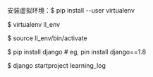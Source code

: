 安装虚拟环境：$ pip install --user virtualenv

$ virtualenv ll_env


$ source ll_env/bin/activate


$ pip install django  # eg, pin install django==1.8


$ django startproject learning_log
